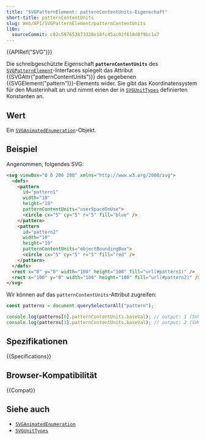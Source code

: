 ```yaml
---
title: "SVGPatternElement: patternContentUnits-Eigenschaft"
short-title: patternContentUnits
slug: Web/API/SVGPatternElement/patternContentUnits
l10n:
  sourceCommit: c82c597653873328e18fc45ac02f610d8f9bc1a7
---
```


{{APIRef("SVG")}}

Die schreibgeschützte Eigenschaft **`patternContentUnits`** des [`SVGPatternElement`](/de/docs/Web/API/SVGPatternElement)-Interfaces spiegelt das Attribut {{SVGAttr("patternContentUnits")}} des gegebenen {{SVGElement("pattern")}}-Elements wider. Sie gibt das Koordinatensystem für den Musterinhalt an und nimmt einen der in [`SVGUnitTypes`](/de/docs/Web/API/SVGUnitTypes) definierten Konstanten an.

## Wert

Ein [`SVGAnimatedEnumeration`](/de/docs/Web/API/SVGAnimatedEnumeration)-Objekt.

## Beispiel

Angenommen, folgendes SVG:

```html
<svg viewBox="0 0 200 200" xmlns="http://www.w3.org/2000/svg">
  <defs>
    <pattern
      id="pattern1"
      width="10"
      height="10"
      patternContentUnits="userSpaceOnUse">
      <circle cx="5" cy="5" r="5" fill="blue" />
    </pattern>
    <pattern
      id="pattern2"
      width="10"
      height="10"
      patternContentUnits="objectBoundingBox">
      <circle cx="5" cy="5" r="5" fill="red" />
    </pattern>
  </defs>
  <rect x="0" y="0" width="100" height="100" fill="url(#pattern1)" />
  <rect x="100" y="0" width="100" height="100" fill="url(#pattern2)" />
</svg>
```

Wir können auf das `patternContentUnits`-Attribut zugreifen:

```js
const patterns = document.querySelectorAll("pattern");

console.log(patterns[0].patternContentUnits.baseVal); // output: 1 (SVGUnitTypes.USERSPACEONUSE)
console.log(patterns[1].patternContentUnits.baseVal); // output: 2 (SVGUnitTypes.OBJECTBOUNDINGBOX)
```

## Spezifikationen

{{Specifications}}

## Browser-Kompatibilität

{{Compat}}

## Siehe auch

- [`SVGAnimatedEnumeration`](/de/docs/Web/API/SVGAnimatedEnumeration)
- [`SVGUnitTypes`](/de/docs/Web/API/SVGUnitTypes)
